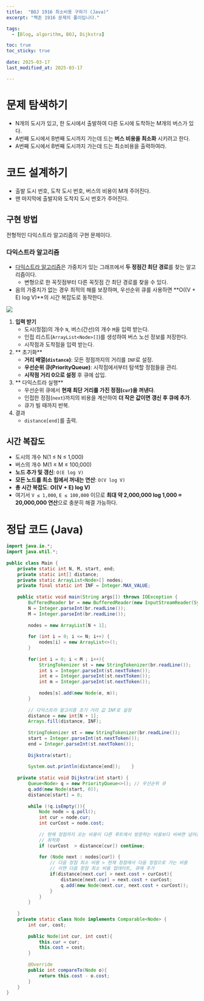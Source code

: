 ```yaml
---
title:  "BOJ 1916 최소비용 구하기 (Java)"
excerpt: "백준 1916 문제의 풀이입니다."

tags:
  - [Blog, algorithm, BOJ, Dijkstra]

toc: true
toc_sticky: true
 
date: 2025-03-17
last_modified_at: 2025-03-17

---
```


# 문제 탐색하기

- N개의 도시가 있고, 한 도시에서 출발하여 다른 도시에 도착하는 M개의 버스가 있다. 
- A번째 도시에서 B번째 도시까지 가는데 드는 **버스 비용을 최소화** 시키려고 한다. 
- A번째 도시에서 B번째 도시까지 가는데 드는 최소비용을 출력하여라. 

# 코드 설계하기

- 출발 도시 번호, 도착 도시 번호, 버스의 비용이 M개 주어진다.
- 맨 마지막에 출발지와 도착지 도시 번호가 주어진다.

## 구현 방법

전형적인 다익스트라 알고리즘의 구현 문제이다.

### 다익스트라 알고리즘

- [다익스트라 알고리즘](https://ko.wikipedia.org/wiki/%EB%8D%B0%EC%9D%B4%ED%81%AC%EC%8A%A4%ED%8A%B8%EB%9D%BC_%EC%95%8C%EA%B3%A0%EB%A6%AC%EC%A6%98#%EC%95%8C%EA%B3%A0%EB%A6%AC%EC%A6%98)은 가중치가 있는 그래프에서 **두 정점간 최단 경로**를 찾는 알고리즘이다. 
	- 변형으로 한 꼭짓점부터 다른 꼭짓점 간 최단 경로를 찾을 수 있다.
- 음의 가중치가 없는 경우 최적의 해를 보장하며, 우선순위 큐를 사용하면 **O((V + E) log V)**의 시간 복잡도로 동작한다.

![](https://upload.wikimedia.org/wikipedia/commons/5/57/Dijkstra_Animation.gif)


1. **입력 받기**
	- 도시(정점)의 개수 `N`, 버스(간선)의 개수 `M`을 입력 받는다.
	- 인접 리스트(`ArrayList<Node>[]`)를 생성하여 버스 노선 정보를 저장한다.
	- 시작점과 도착점을 입력 받는다.
2. ** 초기화**
	- **거리 배열(`distance`)**: 모든 정점까지의 거리를 `INF`로 설정.
	- **우선순위 큐(PriorityQueue)**: 시작점에서부터 탐색할 정점들을 관리.
	- **시작점 거리 0으로 설정** 후 큐에 삽입.
3. ** 다익스트라 실행**
	- 우선순위 큐에서 **현재 최단 거리를 가진 정점(`cur`)을 꺼낸다**.
	- 인접한 정점(`next`)까지의 비용을 계산하여 **더 작은 값이면 갱신 후 큐에 추가**.
	- 큐가 빌 때까지 반복.
4. 결과 
	- `distance[end]`를 출력.


## 시간 복잡도

- 도시의 개수 N(1 ≤ N ≤ 1,000)
- 버스의 개수 M(1 ≤ M ≤ 100,000)
- **노드 추가 및 갱신**: `O(E log V)`
- **모든 노드를 최소 힙에서 꺼내는 연산**: `O(V log V)`
- **총 시간 복잡도**: **O((V + E) log V)**
- 여기서 `V ≤ 1,000`, `E ≤ 100,000` 이므로 **최대 약 2,000,000 log 1,000 ≈ 20,000,000 연산**으로 충분히 해결 가능하다.

# 정답 코드 (Java)

```java
import java.io.*;  
import java.util.*;  
  
public class Main {  
    private static int N, M, start, end;  
    private static int[] distance;  
    private static ArrayList<Node>[] nodes;  
    private final static int INF = Integer.MAX_VALUE;  
  
    public static void main(String args[]) throws IOException {  
        BufferedReader br = new BufferedReader(new InputStreamReader(System.in));  
        N = Integer.parseInt(br.readLine());  
        M = Integer.parseInt(br.readLine());  
  
        nodes = new ArrayList[N + 1];  
  
        for (int i = 0; i <= N; i++) {  
            nodes[i] = new ArrayList<>();  
        }  
  
        for(int i = 0; i < M ; i++){  
            StringTokenizer st = new StringTokenizer(br.readLine());  
            int s = Integer.parseInt(st.nextToken());  
            int e = Integer.parseInt(st.nextToken());  
            int m = Integer.parseInt(st.nextToken());  
  
            nodes[s].add(new Node(e, m));  
        }  
  
        // 다익스트라 알고리즘 초기 거리 값 INF로 설정  
        distance = new int[N + 1];  
        Arrays.fill(distance, INF);  
  
        StringTokenizer st = new StringTokenizer(br.readLine());  
        start = Integer.parseInt(st.nextToken());  
        end = Integer.parseInt(st.nextToken());  
  
        Dijkstra(start);  
  
        System.out.println(distance[end]);    }  
  
    private static void Dijkstra(int start) {  
        Queue<Node> q = new PriorityQueue<>(); // 우선순위 큐  
        q.add(new Node(start, 0));  
        distance[start] = 0;  
  
        while (!q.isEmpty()){  
            Node node = q.poll();  
            int cur = node.cur;  
            int curCost = node.cost;  
  
            // 현재 정점까지 오는 비용이 다른 루트에서 방문하는 비용보다 비싸면 넘어감  
            // 최적화  
            if (curCost  > distance[cur]) continue;  
  
            for (Node next : nodes[cur]) {  
                // 다음 정점 최소 비용 > 현재 정점에서 다음 정점으로 가는 비용  
                // 이면 다음 정점 최소 비용 업데이트, 큐에 추가  
                if(distance[next.cur] > next.cost + curCost){  
                    distance[next.cur] = next.cost + curCost;  
                    q.add(new Node(next.cur, next.cost + curCost));  
                }  
            }  
        }  
  
    }  
    private static class Node implements Comparable<Node> {  
        int cur, cost;  
  
        public Node(int cur, int cost){  
            this.cur = cur;  
            this.cost = cost;  
        }  
  
        @Override  
        public int compareTo(Node o){  
            return this.cost - o.cost;  
        }  
    }  
}
```


